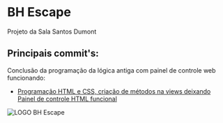 # BH Escape
Projeto da Sala Santos Dumont
## Principais commit's:
Conclusão da programação da lógica antiga com painel de controle web funcionando:
* [Programação HTML e CSS, criação de métodos na views deixando Painel de controle HTML funcional](https://github.com/guilhermerodrigues680/escapebh/tree/6d374ad6dd71f9a5e68928283a25675a0c69ad9c)

![LOGO BH Escape](https://github.com/guilhermerodrigues680/escapebh/raw/6d374ad6dd71f9a5e68928283a25675a0c69ad9c/escapebhserver/escapebhjogo/static/imagens/logo.png)
